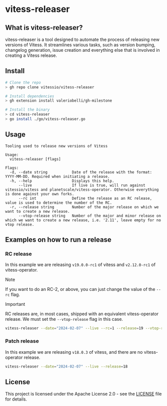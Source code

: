 # vitess-releaser

## What is vitess-releaser?

vitess-releaser is a tool designed to automate the process of releasing new versions of Vitess. 
It streamlines various tasks, such as version bumping, changelog generation, issue creation and everything else that is involved in creating a Vitess release.

## Install

```bash
# Clone the repo
> gh repo clone vitessio/vitess-releaser

# Install dependencies
> gh extension install valeriobelli/gh-milestone

# Install the binary
> cd vitess-releaser
> go install ./go/vitess-releaser.go
```

## Usage
```
Tooling used to release new versions of Vitess

Usage:
  vitess-releaser [flags]

Flags:
  -d, --date string           Date of the release with the format: YYYY-MM-DD. Required when initiating a release.
  -h, --help                  Displays this help.
      --live                  If live is true, will run against vitessio/vitess and planetscale/vitess-operator. Otherwise everything is done against your own forks.
      --rc int                Define the release as an RC release, value is used to determine the number of the RC.
  -r, --release string        Number of the major release on which we want to create a new release.
      --vtop-release string   Number of the major and minor release on which we want to create a new release, i.e. '2.11', leave empty for no vtop release.
```

## Examples on how to run a release

### RC release

In this example we are releasing `v19.0.0-rc1` of vitess and `v2.12.0-rc1` of vitess-operator. 

> [!NOTE]
> If you want to do an RC-2, or above, you can just change the value of the `--rc` flag.

> [!IMPORTANT]
> RC releases are, in most cases, shipped with an equivalent vitess-operator release. We must set the `--vtop-release` flag in this case.

```bash
vitess-releaser --date="2024-02-07" --live --rc=1 --release=19 --vtop-release=2.12
```

### Patch release

In this example we are releasing `v18.0.3` of vitess, and there are no vitess-operator release.

```bash
vitess-releaser --date="2024-02-07" --live --release=18
```

## License

This project is licensed under the Apache License 2.0 - see the [LICENSE](LICENSE) file for details.
